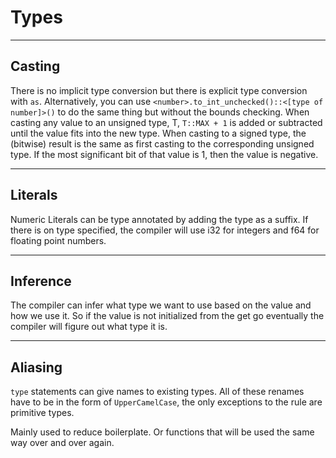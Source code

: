 # Types

---

## Casting

There is no implicit type conversion but there is explicit type conversion with `as`.
Alternatively, you can use `<number>.to_int_unchecked()::<[type of number]>()` to do the same thing but without the bounds checking.
When casting any value to an unsigned type, T, `T::MAX + 1` is added or subtracted until the value fits into the new type.
When casting to a signed type, the (bitwise) result is the same as first casting to the corresponding unsigned type. If the most significant bit of that value is 1, then the value is negative.

---

## Literals

Numeric Literals can be type annotated by adding the type as a suffix. If there is on type specified, the compiler will use i32 for integers and f64 for floating point numbers.

---

## Inference

The compiler can infer what type we want to use based on the value and how we use it. So if the value is not initialized from the get go eventually the compiler will figure out what type it is.

---

## Aliasing

`type` statements can give names to existing types. All of these renames have to be in the form of `UpperCamelCase`, the only exceptions to the rule are primitive types.

Mainly used to reduce boilerplate. Or functions that will be used the same way over and over again.
